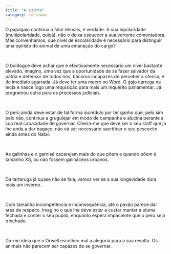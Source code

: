 ```yaml
---
title: "A quinta"
category: reflexao
---
```


O papagaio continua a falar demais, é verdade. A sua bipolaridade (multipolaridade, quiçá), não o deixa esquecer a sua vertente comentadora. Mas convenhamos, que nível de escolaridade é necessário para distinguir uma opinião do animal de uma emanação do cargo?

<br />

O buldogue deve achar que é efectivamente necessário um nível bastante elevado, imagino, uma vez que a oportunidade de se fazer salvador da pátria e defensor de todos nós, bácoros incapazes de perceber a ofensa, é de imediato agarrada. Já deve ter uma macro no Word. O gajo carrega na tecla e nasce logo uma requisição para mais um inquérito parlamentar. Já programou outra para os processos judiciais.

<br />

O perú ainda deve estar de tal forma incrédulo por ter ganho que, pelo sim pelo não, continua a grugulejar em modo de campanha e alucina perante a sua real capacidade de governar. Cheira-me que deve ser o seu staff que já lhe anda a dar bagaço, não vá ser necessário sacrificar o seu pescocito ainda antes do Natal.

<br />

As galinhas e o garnisé cacarejam mais do que põem e quando põem é tamanho XS, ou não fossem galináceos urbanos.

<br />

Da tartaruga já quase não se fala, vamos ver se a sua longevidade dura mais um inverno.

<br />

Com tamanha incompetência e inconsequência, até o pavão parece dar ares de respeito. Imagino o que lhe deve estar a custar manter a pluma fechada e conter o seu pupilo, enquanto espera impaciente que o perú seja trinchado.

<br />

Dá-me ideia que o Orwell escolheu mal a alegoria para a sua revolta. Os animais não parecem ser capazes de se governar.